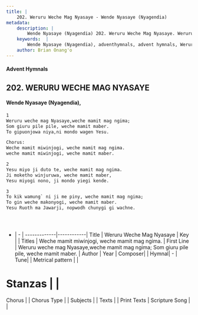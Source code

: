 ```yaml
---
title: |
    202. Weruru Weche Mag Nyasaye - Wende Nyasaye (Nyagendia)
metadata:
    description: |
        Wende Nyasaye (Nyagendia) 202. Weruru Weche Mag Nyasaye. Weruru weche mag Nyasaye,weche mamit mag ngima; Som giuru pile pile, weche mamit maber. To gipuonjowa niya,ni mondo wagen Yesu.  Chorus: Weche mamit miwinjogi, weche mamit mag ngima. weche mamit miwinjogi, weche mamit maber.  
    keywords:  |
        Wende Nyasaye (Nyagendia), adventhymnals, advent hymnals, Weruru Weche Mag Nyasaye, Weruru weche mag Nyasaye,weche mamit mag ngima; Som giuru pile pile, weche mamit maber.. Weche mamit miwinjogi, weche mamit mag ngima.
    author: Brian Onang'o
---
```


#### Advent Hymnals
## 202. WERURU WECHE MAG NYASAYE
####  Wende Nyasaye (Nyagendia),

```txt
1
Weruru weche mag Nyasaye,weche mamit mag ngima;
Som giuru pile pile, weche mamit maber.
To gipuonjowa niya,ni mondo wagen Yesu.

Chorus:
Weche mamit miwinjogi, weche mamit mag ngima.
weche mamit miwinjogi, weche mamit maber.

2
Yesu miyo ji duto te, weche mamit mag ngima.
Ji moketho winjuruwa, weche mamit maber,
Yesu miyogi nono, ji mondo yiegi kende.

3
To kik wamung` ni ji me piny, weche mamit mag ngima;
To gin weche makonyogi, weche mamit maber.
Yesu Ruoth ma Jawarji, nopwodh chunygi gi wachne.





```

- |   -  |
-------------|------------|
Title | Weruru Weche Mag Nyasaye |
Key |  |
Titles | Weche mamit miwinjogi, weche mamit mag ngima. |
First Line | Weruru weche mag Nyasaye,weche mamit mag ngima; Som giuru pile pile, weche mamit maber. |
Author | 
Year | 
Composer| |
Hymnal|  - |
Tune|  |
Metrical pattern | |
# Stanzas |  |
Chorus |  |
Chorus Type |  |
Subjects | |
Texts |  |
Print Texts | 
Scripture Song |  |
    
